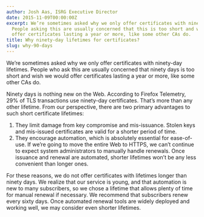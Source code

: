 ```yaml
---
author: Josh Aas, ISRG Executive Director
date: 2015-11-09T00:00:00Z
excerpt: We’re sometimes asked why we only offer certificates with ninety-day lifetimes.
  People asking this are usually concerned that this is too short and wish we would
  offer certificates lasting a year or more, like some other CAs do.
title: Why ninety-day lifetimes for certificates?
slug: why-90-days
---
```


We’re sometimes asked why we only offer certificates with ninety-day lifetimes. People who ask this are usually concerned that ninety days is too short and wish we would offer certificates lasting a year or more, like some other CAs do.

Ninety days is nothing new on the Web. According to Firefox Telemetry, 29% of TLS transactions use ninety-day certificates. That’s more than any other lifetime.  From our perspective, there are two primary advantages to such short certificate lifetimes:

1. They limit damage from key compromise and mis-issuance. Stolen keys and mis-issued certificates are valid for a shorter period of time.
2. They encourage automation, which is absolutely essential for ease-of-use. If we’re going to move the entire Web to HTTPS, we can’t continue to expect system administrators to manually handle renewals. Once issuance and renewal are automated, shorter lifetimes won’t be any less convenient than longer ones.

For these reasons, we do not offer certificates with lifetimes longer than ninety days. We realize that our service is young, and that automation is new to many subscribers, so we chose a lifetime that allows plenty of time for manual renewal if necessary. We recommend that subscribers renew every sixty days. Once automated renewal tools are widely deployed and working well, we may consider even shorter lifetimes.
